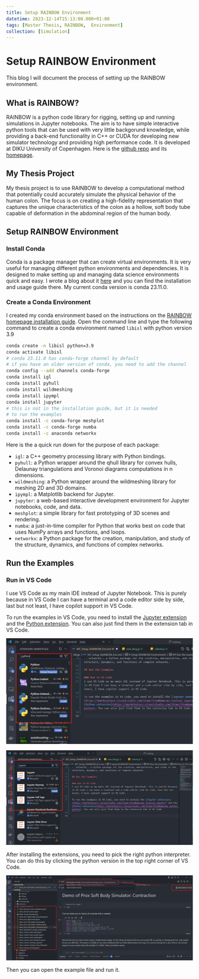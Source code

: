 ```yaml
---
title: Setup RAINBOW Environment
datetime: 2023-12-14T15:13:00.000+01:00
tags: [Master Thesis, RAINBOW,  Environment]
collection: [Simulation]
---
```


# Setup RAINBOW Environment
This blog I will document the process of setting up the RAINBOW environment. 

## What is RAINBOW?
RAINBOW is a python code library for rigging, setting up and running simulations in Jupyter notebooks. The aim is to have simple interactive python tools that can be used with very little backgorund knowledge, while providing a back-end functionality in C++ or CUDA for developing new simulator technology and providing high performance code. It is developed at DIKU University of Copenhagen. Here is the [github repo](https://github.com/diku-dk/RAINBOW) and its [homepage](https://diku-dk.github.io/RAINBOW/). 

## My Thesis Project
My thesis project is to use RAINBOW to develop a computational method that potentially could accurately simulate the physical behavior of the human colon. The focus is on creating a high-fidelity representation that captures the unique characteristics of the colon as a hollow, soft body tube capable of deformation in the abdominal region of the human body.

## Setup RAINBOW Environment
### Install Conda
Conda is a package manager that can create virtual environments. It is very useful for managing different python environments and dependencies. It is designed to make setting up and managing data science environments quick and easy. I wrote a blog about it [here](/blogs/How_to_Use_conda) and you can find the installation and usage guide there. My current conda version is conda 23.11.0.

### Create a Conda Environment
I created my conda environment based on the instructions on the [RAINBOW homepage installation guide](https://diku-dk.github.io/RAINBOW/installation_guide/). Open the command line and type the following command to create a conda environment named `libisl` with python version 3.9 

```bash
conda create -n libisl python=3.9
conda activate libisl
# conda 23.11.0 has conda-forge channel by default
# if you have an older version of conda, you need to add the channel
conda config --add channels conda-forge
conda install igl
conda install pyhull
conda install wildmeshing
conda install ipympl
conda install jupyter
# this is not in the installation guide, but it is needed
# to run the examples
conda install -c conda-forge meshplot
conda install -c conda-forge numba
conda install -c anaconda networkx
```

Here is the a quick run down for the purpose of each package:
- `igl`: a C++ geometry processing library with Python bindings.
- `pyhull`: a Python wrapper around the qhull library for convex hulls, Delaunay triangulations and Voronoi diagrams computations in n dimensions.
- `wildmeshing`: a Python wrapper around the wildmeshing library for meshing 2D and 3D domains.
- `ipympl`: a Matplotlib backend for Jupyter.
- `jupyter`: a web-based interactive development environment for Jupyter notebooks, code, and data.
- `meshplot`: a simple library for fast prototyping of 3D scenes and rendering.
- `numba`: a just-in-time compiler for Python that works best on code that uses NumPy arrays and functions, and loops.
- `networkx`: a Python package for the creation, manipulation, and study of the structure, dynamics, and functions of complex networks.

## Run the Examples

### Run in VS Code
I use VS Code as my main IDE instead of Jupyter Notebook. This is purely because in VS Code I can have a terminal and a code editor side by side, last but not least, I have copilot support in VS Code.

To run the examples in VS Code, you need to install the [Jupyter extension](https://marketplace.visualstudio.com/items?itemName=ms-toolsai.jupyter) and the [Python extension](https://marketplace.visualstudio.com/items?itemName=ms-python.python). You can also just find them in the extension tab in VS Code. 

![VS Code Python Extension](images/MT_Setup_RAINBOW_Env/python_ext.png)

![VS Code Jupyter Extension](images/MT_Setup_RAINBOW_Env/jupyter_ext.png)

After installing the extensions, you need to pick the right python interpreter. You can do this by clicking the python version in the top right corner of VS Code.

![VS Code Python Interpreter](images/MT_Setup_RAINBOW_Env/select_python.png)

Then you can open the example file and run it.
